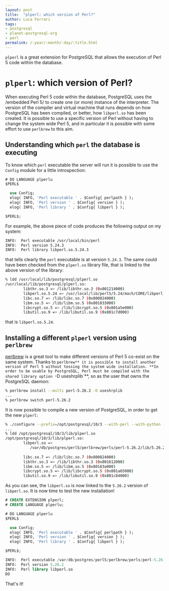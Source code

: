 ```yaml
---
layout: post
title:  "plperl: which version of Perl?"
author: Luca Ferrari
tags:
- postgresql
- planet-postgresql-org
- perl
permalink: /:year/:month/:day/:title.html
---
```

`plperl` is a great extension for PostgreSQL that allows the execution of Perl 5 code within the database.

# `plperl`: which version of Perl?

When executing Perl 5 code within the database, PostgreSQL uses the /embedded Perl 5/ to create one (or more) instance of the interpreter. The version of the compiler and virtual machine that runs depends on how PostgreSQL has been compiled, or better, how `libperl.so` has been created.
It is possible to use a specific version of Perl without having to change the system wide Perl 5, and in particular it is possible with some effort to use `perlbrew` to this aim.

## Understanding which `perl` the database is executing

To know which `perl` executable the server will run it is possible to use the `Config` module for a little introspection:

```sql
# DO LANGUAGE plperlu
$PERL$

  use Config;
  elog( INFO, 'Perl executable ' . $Config{ perlpath } );
  elog( INFO, 'Perl version ' . $Config{ version } );
  elog( INFO, 'Perl library ' . $Config{ libperl } );

$PERL$;
```

For example, the above piece of code produces the following output on my system:

```sh
INFO:  Perl executable /usr/local/bin/perl
INFO:  Perl version 5.24.3
INFO:  Perl library libperl.so.5.24.3
```

that tells clearly the `perl` executable is at version `5.24.3`.
The same could have been checked from the `plperl.so` library file, that is linked to the above version of the library:

```sh
% ldd /usr/local/lib/postgresql/plperl.so
/usr/local/lib/postgresql/plperl.so:
        libthr.so.3 => /lib/libthr.so.3 (0x801214000)
        libperl.so.5.24 => /usr/local/lib/perl5/5.24/mach/CORE/libperl.so.5.24 (0x80143c000)
        libc.so.7 => /lib/libc.so.7 (0x800824000)
        libm.so.5 => /lib/libm.so.5 (0x801833000)
        libcrypt.so.5 => /lib/libcrypt.so.5 (0x801a5e000)
        libutil.so.9 => /lib/libutil.so.9 (0x801c7d000)
```

that is `libperl.so.5.24`.


## Installing a different `plperl` version using `perlbrew`

[perlbrew](http://perlbrew.pl) is a great tool to make different versions of Perl 5 co-exist on the same system.
Thanks to `perlbrew** it is possible to install another version of Perl 5 without tossing the system wide installation.
**In order to be usable by PostgreSQL, Perl must be compiled with the shared library option `-D useshrplib`**, so as the user that owns the PostgreSQL daemon:

```sh
% perlbrew install --multi perl-5.26.2 -D useshrplib
...
% perlbrew switch perl-5.26.2
```

It is now possible to compile a new version of PostgreSQL, in order to get the new `plperl`:

```sh
% ./configure --prefix=/opt/postgresql/10/3 --with-perl --with-python --without-readline
...
% ldd /opt/postgresql/10/3/lib/plperl.so 
/opt/postgresql/10/3/lib/plperl.so:
        libperl.so => 
           /var/db/postgres/perl5/perlbrew/perls/perl-5.26.2/lib/5.26.2/amd64-freebsd-multi/CORE/libperl.so 
                                                                                                (0x801214000)
        libc.so.7 => /lib/libc.so.7 (0x800824000)
        libthr.so.3 => /lib/libthr.so.3 (0x801612000)
        libm.so.5 => /lib/libm.so.5 (0x80183a000)
        libcrypt.so.5 => /lib/libcrypt.so.5 (0x801a65000)
        libutil.so.9 => /lib/libutil.so.9 (0x801c84000)
```

As you can see, the `libperl.so` is now linked to the `5.26.2` version of `libperl.so`. 
It is now time to test the new installation!

```sql
# CREATE EXTENSION plperl;
# CREATE LANGUAGE plperlu;

# DO LANGUAGE plperlu
$PERL$

  use Config;
  elog( INFO, 'Perl executable ' . $Config{ perlpath } );
  elog( INFO, 'Perl version ' . $Config{ version } );
  elog( INFO, 'Perl library ' . $Config{ libperl } );

$PERL$;

INFO:  Perl executable /var/db/postgres/perl5/perlbrew/perls/perl-5.26.2/bin/perl
INFO:  Perl version 5.26.2
INFO:  Perl library libperl.so
DO
```

That's it!
